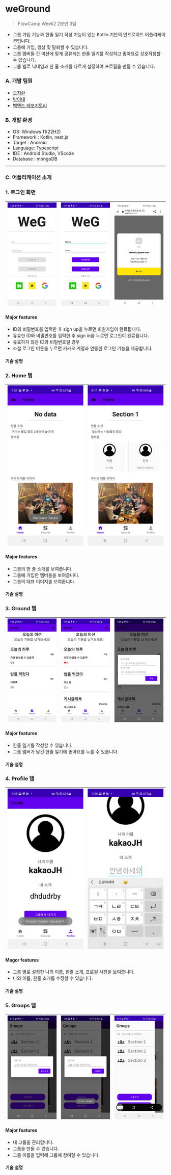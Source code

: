 # weGround

> FlowCamp Week2 2분반 3팀

- 그룹 가입 기능과 한줄 일기 작성 기능이 있는 Kotlin 기반의 안드로이드 어플리케이션입니다.
- 그룹에 가입, 생성 및 탈퇴할 수 있습니다.
- 그룹 멤버들 간 미션에 맞게 공유되는 한줄 일기를 작성하고 좋아요로 상호작용할 수 있습니다.
- 그룹 별로 닉네임과 한 줄 소개를 다르게 설정하여 프로필을 만들 수 있습니다.

### A. 개발 팀원

- [오지환](https://github.com/jihwan01)
- [박이내](https://github.com/YinaePark)
- [백엔드 레포지토리](https://github.com/weGround/weG_background)

### B. 개발 환경

- OS: Windows 11(22H2)
- Framework : Kotlin, nest.js
- Target : Android
- Language: Typescript
- IDE : Android Studio, VScode
- Database : mongoDB

---

### C. 어플리케이션 소개

### 1. 로그인 화면

| ![](./readme_img/login_1.jpg) | ![CGC_gallery_floating](./readme_img/login_2.jpg) | ![CGC_gallery_silder](./readme_img/login_kakao.jpg) |
| ----------------------------- | ------------------------------------------------- | --------------------------------------------------- |

#### Major features

- ID와 비밀번호를 입력한 후 sign up을 누르면 회원가입이 완료됩니다.
- 유효한 ID와 비밀번호를 입력한 후 sign in을 누르면 로그인이 완료됩니다.
- 유효하지 않은 ID와 비밀번호일 경우
- 소셜 로그인 버튼을 누르면 카카오 계정과 연동한 로그인 기능을 제공합니다.

#### 기술 설명

### 2. Home 탭

| ![](./readme_img/home.jpg) | ![CGC_gallery_floating](./readme_img/home_2.jpg) |
| -------------------------- | ------------------------------------------------ |

#### Major features

- 그룹의 한 줄 소개를 보여줍니다.
- 그룹에 가입한 멤버들을 보여줍니다.
- 그룹의 대표 이미지를 보여줍니다.

#### 기술 설명

### 3. Ground 탭

| ![](./readme_img/ground.jpg) | ![CGC_gallery_floating](./readme_img/ground_like.jpg) | ![CGC_gallery_silder](./readme_img/ground_post.jpg) |
| ---------------------------- | ----------------------------------------------------- | --------------------------------------------------- |

#### Major features

- 한줄 일기를 작성할 수 있습니다.
- 그룹 멤버가 남긴 한줄 일기에 좋아요를 누를 수 있습니다.

#### 기술 설명

### 4. Profile 탭

| ![](./readme_img/group_profile.jpg) | ![CGC_gallery_floating](./readme_img/group_profile_edit.jpg) |
| ----------------------------------- | ------------------------------------------------------------ |

#### Magor features

- 그룹 별로 설정한 나의 이름, 한줄 소개, 프로필 사진을 보여줍니다.
- 나의 이름, 한줄 소개를 수정할 수 있습니다.

#### 기술 설명

### 5. Groups 탭

| ![](./readme_img/group_join.jpg) | ![CGC_gallery_floating](./readme_img/group_make.jpg) | ![CGC_gallery_silder](./readme_img/group.jpg) |
| -------------------------------- | ---------------------------------------------------- | --------------------------------------------- |

#### Major features

- 내 그룹을 관리합니다.
- 그룹을 만들 수 있습니다.
- 그룹 이름을 입력해 그룹에 참여할 수 있습니다.

#### 기술 설명
